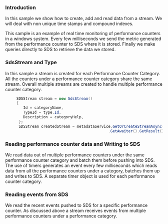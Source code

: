 ﻿### Introduction
In this sample we show how to create, add and read data from a stream. We will deal with non unique time stamps and compound indexes.

This sample is an example of real time monitoring of performance counters in a windows system. Every few milliseconds we send the metric generated from the performance counter to SDS where it is stored. Finally we make queries directly to SDS to retrieve the data we stored.

### SdsStream and Type

In this sample a stream is created for each Performance Counter Category. All the counters under a performance counter category share the same stream. Overall multiple streams are created to handle multiple performance counter category.

```csharp
     SDSStream stream = new SdsStream()
     {
        Id = categoryName,
        TypeId = type.Id,
        Description = categoryHelp,
      };
      SDSStream createdStream = metadataService.GetOrCreateStreamAsync(stream)
                                              .GetAwaiter().GetResult();
```


### Reading performance counter data and Writing to SDS

We read data out of multiple performance counters under the same performance counter category and batch them before pushing into SDS. The use of timers generates an event every few milliseconds which reads data from all the performance counters under a category, batches them up and writes to SDS. A separate timer object is used for each performance counter category.

### Reading events from SDS
We read the recent events pushed to SDS for a specific performance counter. As discussed above a stream receives events from multiple performance counters under a performance category. 
